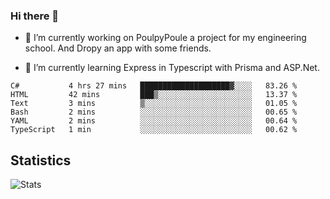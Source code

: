 ### Hi there 👋
- 🔭 I’m currently working on PoulpyPoule a project for my engineering school. And Dropy an app with some friends.

- 🌱 I’m currently learning Express in Typescript with Prisma and ASP.Net.


<!--START_SECTION:waka-->

```text
C#           4 hrs 27 mins   ████████████████████▓░░░░   83.26 %
HTML         42 mins         ███▒░░░░░░░░░░░░░░░░░░░░░   13.37 %
Text         3 mins          ▒░░░░░░░░░░░░░░░░░░░░░░░░   01.05 %
Bash         2 mins          ░░░░░░░░░░░░░░░░░░░░░░░░░   00.65 %
YAML         2 mins          ░░░░░░░░░░░░░░░░░░░░░░░░░   00.64 %
TypeScript   1 min           ░░░░░░░░░░░░░░░░░░░░░░░░░   00.62 %
```

<!--END_SECTION:waka-->

## Statistics

![Stats](https://github-readme-stats.vercel.app/api?username=killian-mannarelli&count_private=true&show_icons=true&theme=dark)

<!--
**killian-mannarelli/killian-mannarelli** is a ✨ _special_ ✨ repository because its `README.md` (this file) appears on your GitHub profile.

Here are some ideas to get you started:

- 🔭 I’m currently working on ...
- 🌱 I’m currently learning ...
- 👯 I’m looking to collaborate on ...
- 🤔 I’m looking for help with ...
- 💬 Ask me about ...
- 📫 How to reach me: ...
- 😄 Pronouns: ...
- ⚡ Fun fact: ...
-->
